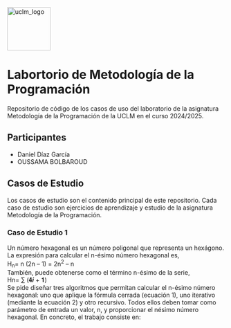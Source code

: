 <img src="https://upload.wikimedia.org/wikipedia/commons/thumb/f/f1/LogoUCLM.jpg/270px-LogoUCLM.jpg" alt="uclm_logo" witdh=25 height=100>
<h1>Labortorio de Metodología de la Programación</h1>
<p>Repositorio de código de los casos de uso del laboratorio de la asignatura Metodología de la Programación de la UCLM en el curso 2024/2025.</p>
<h2>Participantes</h2>
<ul>
  <li>Daniel Díaz García</li>
  <li>OUSSAMA BOLBAROUD</li>
</ul>
<p>
  <h2>Casos de Estudio</h2>
  <p>Los casos de estudio son el contenido principal de este repositorio. Cada caso de estudio son ejercicios de aprendizaje y estudio de la asignatura Metodología de la Programación.</p>
  <h3>Caso de Estudio 1</h3>
  <p>
    Un número hexagonal es un número poligonal que representa un hexágono. La expresión para calcular el n-ésimo número hexagonal es,<br>
H<sub>n</sub>= n (2n – 1) = 2n<sup>2</sup> – n<br>
También, puede obtenerse como el término n-ésimo de la serie,<br>
Hn= ∑ (𝟒𝒊 + 𝟏)<br>
Se pide diseñar tres algoritmos que permitan calcular el n-ésimo número hexagonal: uno que aplique la fórmula cerrada (ecuación 1), uno iterativo (mediante la ecuación 2) y otro recursivo. Todos ellos deben tomar como parámetro de entrada un valor, n, y proporcionar el nésimo número hexagonal. En concreto, el trabajo consiste en: 
  </p>
</p>
